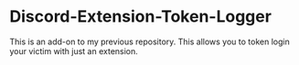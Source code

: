# Discord-Extension-Token-Logger
This is an add-on to my previous repository. This allows you to token login your victim with just an extension.
